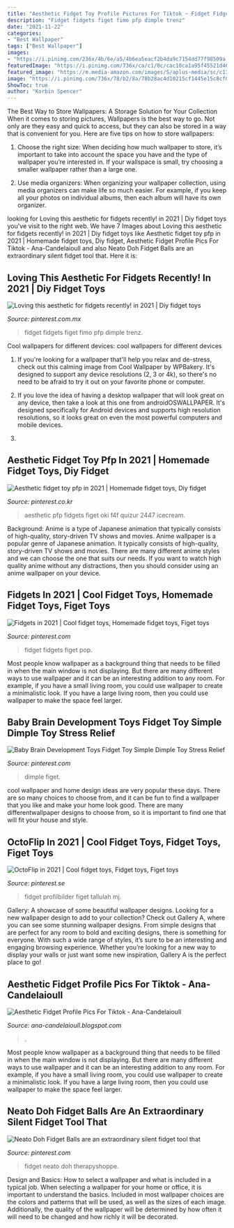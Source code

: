 ```yaml
---
title: "Aesthetic Fidget Toy Profile Pictures For Tiktok ~ Fidget Fidgets Figet Pop"
description: "Fidget fidgets figet fimo pfp dimple trenz"
date: "2021-11-22"
categories:
- "Best Wallpaper"
tags: ["Best Wallpaper"]
images:
- "https://i.pinimg.com/236x/4b/6e/a5/4b6ea5eacf2b4da9c7154dd77f98509a.jpg?nii=t"
featuredImage: "https://i.pinimg.com/736x/ca/c1/0c/cac10ca1a95f45521d467602921e4145.jpg"
featured_image: "https://m.media-amazon.com/images/S/aplus-media/sc/c133fc18-1f50-4d1f-a396-9232d7909bfd.__CR0,0,150,300_PT0_SX150_V1___.jpg"
image: "https://i.pinimg.com/736x/78/b2/8a/78b28ac4d10215cf1445e15c8cf078d8.jpg"
ShowToc: true
author: "Korbin Spencer"
---
```



The Best Way to Store Wallpapers: A Storage Solution for Your Collection
When it comes to storing pictures, Wallpapers is the best way to go. Not only are they easy and quick to access, but they can also be stored in a way that is convenient for you. Here are five tips on how to store wallpapers:
1) Choose the right size: When deciding how much wallpaper to store, it’s important to take into account the space you have and the type of wallpaper you’re interested in. If your wallspace is small, try choosing a smaller wallpaper rather than a large one.

2) Use media organizers: When organizing your wallpaper collection, using media organizers can make life so much easier. For example, if you keep all your photos on individual albums, then each album will have its own organizer.

	

		
looking for Loving this aesthetic for fidgets recently! in 2021 | Diy fidget toys you've visit to the right web. We have 7 Images about Loving this aesthetic for fidgets recently! in 2021 | Diy fidget toys like Aesthetic fidget toy pfp in 2021 | Homemade fidget toys, Diy fidget, Aesthetic Fidget Profile Pics For Tiktok - Ana-Candelaioull and also Neato Doh Fidget Balls are an extraordinary silent fidget tool that. Here it is:
		
    
## Loving This Aesthetic For Fidgets Recently! In 2021 | Diy Fidget Toys

<img loading=lazy src="https://i.pinimg.com/736x/df/04/e7/df04e74cf201025ef7a542d2751ff8de.jpg" onerror="this.onerror=null;this.src='https://tse1.mm.bing.net/th?id=OIP.zTylkMWuqkxLUKn-LOyWQwAAAA&amp;pid=15.1';" alt="Loving this aesthetic for fidgets recently! in 2021 | Diy fidget toys">

_Source: pinterest.com.mx_

>fidget fidgets figet fimo pfp dimple trenz. 

	

Cool wallpapers for different devices:
cool wallpapers for different devices 

1. If you're looking for a wallpaper that'll help you relax and de-stress, check out this calming image from Cool Wallpaper by WPBakery. It's designed to support any device resolutions (2, 3 or 4k), so there's no need to be afraid to try it out on your favorite phone or computer.

2. If you love the idea of having a desktop wallpaper that will look great on any device, then take a look at this one from androidOSWALLPAPER. It's designed specifically for Android devices and supports high resolution resolutions, so it looks great on even the most powerful computers and mobile devices.

3.

    
## Aesthetic Fidget Toy Pfp In 2021 | Homemade Fidget Toys, Diy Fidget

<img loading=lazy src="https://i.pinimg.com/originals/71/ac/d1/71acd1781aae96ce33d2d963cd779691.jpg" onerror="this.onerror=null;this.src='https://tse1.mm.bing.net/th?id=OIP.Q06vrKGLz7ijiRBuhuzrHQHaHX&amp;pid=15.1';" alt="Aesthetic fidget toy pfp in 2021 | Homemade fidget toys, Diy fidget">

_Source: pinterest.co.kr_

>aesthetic pfp fidgets figet oki f4f quizur 2447 icecream. 

	

Background: Anime is a type of Japanese animation that typically consists of high-quality, story-driven TV shows and movies.
Anime wallpaper is a popular genre of Japanese animation. It typically consists of high-quality, story-driven TV shows and movies. There are many different anime styles and we can choose the one that suits our needs. If you want to watch high quality anime without any distractions, then you should consider using an anime wallpaper on your device.

    
## Fidgets In 2021 | Cool Fidget Toys, Homemade Fidget Toys, Figet Toys

<img loading=lazy src="https://i.pinimg.com/736x/ca/c1/0c/cac10ca1a95f45521d467602921e4145.jpg" onerror="this.onerror=null;this.src='https://tse2.mm.bing.net/th?id=OIP.4oJcs2omQPztuGd3DPwONAHaJ3&amp;pid=15.1';" alt="Fidgets in 2021 | Cool fidget toys, Homemade fidget toys, Figet toys">

_Source: pinterest.com_

>fidget fidgets figet pop. 

	

Most people know wallpaper as a background thing that needs to be filled in when the main window is not displaying. But there are many different ways to use wallpaper and it can be an interesting addition to any room. For example, if you have a small living room, you could use wallpaper to create a minimalistic look. If you have a large living room, then you could use wallpaper to make the space feel larger.

    
## Baby Brain Development Toys Fidget Toy Simple Dimple Toy Stress Relief

<img loading=lazy src="https://i.pinimg.com/236x/4b/6e/a5/4b6ea5eacf2b4da9c7154dd77f98509a.jpg?nii=t" onerror="this.onerror=null;this.src='https://tse2.mm.bing.net/th?id=OIP.M44IG3KceiW0uZ_B6yJmpwAAAA&amp;pid=15.1';" alt="Baby Brain Development Toys Fidget Toy Simple Dimple Toy Stress Relief">

_Source: pinterest.com_

>dimple figet. 

	

cool wallpaper and home design ideas are very popular these days. There are so many choices to choose from, and it can be fun to find a wallpaper that you like and make your home look good. There are many differentwallpaper designs to choose from, so it is important to find one that will fit your house and style.

    
## OctoFlip In 2021 | Cool Fidget Toys, Fidget Toys, Figet Toys

<img loading=lazy src="https://i.pinimg.com/736x/78/b2/8a/78b28ac4d10215cf1445e15c8cf078d8.jpg" onerror="this.onerror=null;this.src='https://tse1.mm.bing.net/th?id=OIP.LwHyMJDIt7eimFjrENw7ZgHaJ3&amp;pid=15.1';" alt="OctoFlip in 2021 | Cool fidget toys, Fidget toys, Figet toys">

_Source: pinterest.se_

>fidget profilbilder figet tallulah mj. 

	

Gallery: A showcase of some beautiful wallpaper designs.
Looking for a new wallpaper design to add to your collection? Check out Gallery A, where you can see some stunning wallpaper designs. From simple designs that are perfect for any room to bold and exciting designs, there is something for everyone. With such a wide range of styles, it’s sure to be an interesting and engaging browsing experience. Whether you’re looking for a new way to display your walls or just want some new inspiration, Gallery A is the perfect place to go!





	
	
    
## Aesthetic Fidget Profile Pics For Tiktok - Ana-Candelaioull

<img loading=lazy src="https://m.media-amazon.com/images/S/aplus-media/sc/c133fc18-1f50-4d1f-a396-9232d7909bfd.__CR0,0,150,300_PT0_SX150_V1___.jpg" onerror="this.onerror=null;this.src='https://tse3.mm.bing.net/th?id=OIP.6TIDU8BTx0OZgixEOGjIagAAAA&amp;pid=15.1';" alt="Aesthetic Fidget Profile Pics For Tiktok - Ana-Candelaioull">

_Source: ana-candelaioull.blogspot.com_

>. 

	

Most people know wallpaper as a background thing that needs to be filled in when the main window is not displaying. But there are many different ways to use wallpaper and it can be an interesting addition to any room. For example, if you have a small living room, you could use wallpaper to create a minimalistic look. If you have a large living room, then you could use wallpaper to make the space feel larger.

    
## Neato Doh Fidget Balls Are An Extraordinary Silent Fidget Tool That

<img loading=lazy src="https://i.pinimg.com/originals/f2/14/29/f21429e50cf5bd4d9bc746755591d0c1.jpg" onerror="this.onerror=null;this.src='https://tse2.mm.bing.net/th?id=OIP.eGBjf-qgrWIuTZUU3xWCpwHaHa&amp;pid=15.1';" alt="Neato Doh Fidget Balls are an extraordinary silent fidget tool that">

_Source: pinterest.com_

>fidget neato doh therapyshoppe. 

	

Design and Basics: How to select a wallpaper and what is included in a typical job.
When selecting a wallpaper for your home or office, it is important to understand the basics. Included in most wallpaper choices are the colors and patterns that will be used, as well as the sizes of each image. Additionally, the quality of the wallpaper will be determined by how often it will need to be changed and how richly it will be decorated.

